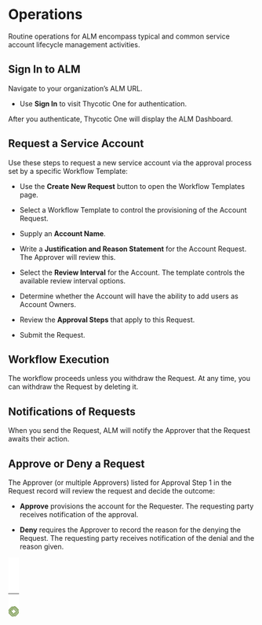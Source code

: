 ﻿[title]: # (Operations)
[tags]: # (Account Lifecycle Manager,ALM,)
[priority]: # (5500)

# Operations

Routine operations for ALM encompass typical and common service account lifecycle management activities.

## Sign In to ALM

Navigate to your organization’s ALM URL.

* Use **Sign In** to visit Thycotic One for authentication.

After you authenticate, Thycotic One will display the ALM Dashboard.

## Request a Service Account

Use these steps to request a new service account via the approval process set by a specific Workflow Template:

* Use the **Create New Request** button to open the Workflow Templates page.

* Select a Workflow Template to control the provisioning of the Account Request.

* Supply an **Account Name**.

* Write a **Justification and Reason Statement** for the Account Request. The Approver will review this.

* Select the **Review Interval** for the Account. The template controls the available review interval options.

* Determine whether the Account will have the ability to add users as Account Owners.

* Review the **Approval Steps** that apply to this Request.

* Submit the Request.

## Workflow Execution

The workflow proceeds unless you withdraw the Request. At any time, you can withdraw the Request by deleting it.

## Notifications of Requests

When you send the Request, ALM will notify the Approver that the Request awaits their action.

## Approve or Deny a Request

The Approver (or multiple Approvers) listed for Approval Step 1 in the Request record will review the request and decide the outcome:

* **Approve** provisions the account for the Requester. The requesting party receives notification of the approval.

* **Deny** requires the Approver to record the reason for the denying the Request. The requesting party receives notification of the denial and the reason given.

![Article End](../alm-bug.png)

  

  
